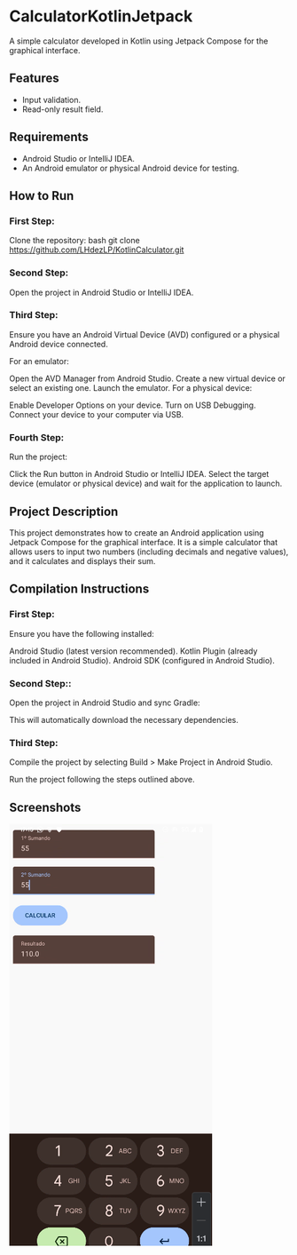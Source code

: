 # CalculatorKotlinJetpack

A simple calculator developed in Kotlin using Jetpack Compose for the graphical interface.

## Features
- Input validation.
- Read-only result field.

## Requirements
- Android Studio or IntelliJ IDEA.
- An Android emulator or physical Android device for testing.

## How to Run

### First Step:
Clone the repository:
bash
git clone https://github.com/LHdezLP/KotlinCalculator.git

### Second Step:
Open the project in Android Studio or IntelliJ IDEA.

### Third Step:
Ensure you have an Android Virtual Device (AVD) configured or a physical Android device connected.

For an emulator:

Open the AVD Manager from Android Studio.
Create a new virtual device or select an existing one.
Launch the emulator.
For a physical device:

Enable Developer Options on your device.
Turn on USB Debugging.
Connect your device to your computer via USB.

### Fourth Step:
Run the project:

Click the Run button in Android Studio or IntelliJ IDEA.
Select the target device (emulator or physical device) and wait for the application to launch.

## Project Description
This project demonstrates how to create an Android application using Jetpack Compose for the graphical interface. It is a simple calculator that allows users to input two numbers (including decimals and negative values), and it calculates and displays their sum.

## Compilation Instructions
### First Step:
Ensure you have the following installed:

Android Studio (latest version recommended).
Kotlin Plugin (already included in Android Studio).
Android SDK (configured in Android Studio).

### Second Step::
Open the project in Android Studio and sync Gradle:

This will automatically download the necessary dependencies.

### Third Step:
Compile the project by selecting Build > Make Project in Android Studio.

Run the project following the steps outlined above.

## Screenshots

![img.png](img.png)
